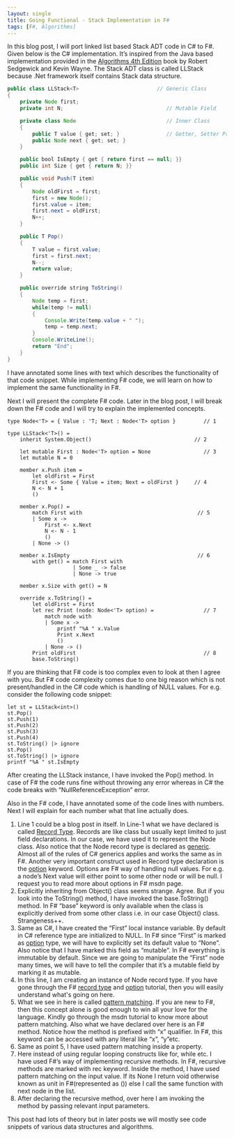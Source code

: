 ```yaml
---
layout: single
title: Going Functional - Stack Implementation in F#
tags: [F#, Algorithms]
---
```

In this blog post, I will port linked list based Stack ADT code in C# to F#. Given below is the C# implementation. It’s inspired from the Java based implementation provided in the [Algorithms 4th Edition](http://algs4.cs.princeton.edu/home/) book by Robert Sedgewick and Kevin Wayne. The Stack ADT class is called LLStack because .Net framework itself contains Stack data structure.

```java
public class LLStack<T>                         // Generic Class
{
    private Node first;
    private int N;                                 // Mutable Field

    private class Node                             // Inner Class
    {
        public T value { get; set; }               // Getter, Setter Properties
        public Node next { get; set; }
    }

    public bool IsEmpty { get { return first == null; }} 
    public int Size { get { return N; }}

    public void Push(T item) 
    {
        Node oldFirst = first;
        first = new Node();        
        first.value = item;
        first.next = oldFirst;
        N++;
    }

    public T Pop()
    {
        T value = first.value;
        first = first.next;
        N--;
        return value;
    }

    public override string ToString()
    {
        Node temp = first;
        while(temp != null)
        {
            Console.Write(temp.value + " ");
            temp = temp.next;
        }
        Console.WriteLine();
        return "End";
    }
}
```

I have annotated some lines with text which describes the functionality of that code snippet. While implementing F# code, we will learn on how to implement the same functionality in F#.

Next I will present the complete F# code. Later in the blog post, I will break down the F# code and I will try to explain the implemented concepts.

```
type Node<'T> = { Value : 'T; Next : Node<'T> option }         // 1

type LLStack<'T>() =
    inherit System.Object()                                 // 2

    let mutable First : Node<'T> option = None                 // 3
    let mutable N = 0

    member x.Push item =
        let oldFirst = First
        First <- Some { Value = item; Next = oldFirst }     // 4
        N <- N + 1
        () 

    member x.Pop() =
        match First with                                     // 5
        | Some x -> 
            First <- x.Next
            N <- N - 1
            ()
        | None -> ()

    member x.IsEmpty                                         // 6
        with get() = match First with
                     | Some _ -> false
                     | None -> true

    member x.Size with get() = N

    override x.ToString() =
        let oldFirst = First
        let rec Print (node: Node<'T> option) =                // 7
            match node with
            | Some x -> 
                printf "%A " x.Value
                Print x.Next
                ()
            | None -> ()
        Print oldFirst                                         // 8
        base.ToString()
```

If you are thinking that F# code is too complex even to look at then I agree with you. But F# code complexity comes due to one big reason which is not present/handled in the C# code which is handling of NULL values. For e.g. consider the following code snippet:

```
let st = LLStack<int>()
st.Pop()
st.Push(1)
st.Push(2)
st.Push(3)
st.Push(4)
st.ToString() |> ignore
st.Pop()
st.ToString() |> ignore
printf "%A " st.IsEmpty
```

After creating the LLStack instance, I have invoked the Pop() method. In case of F# the code runs fine without throwing any error whereas in C# the code breaks with “NullReferenceException” error.

Also in the F# code, I have annotated some of the code lines with numbers. Next I will explain for each number what that line actually does.

1.  Line 1 could be a blog post in itself. In Line-1 what we have declared is called [Record Type](https://msdn.microsoft.com/en-us/library/dd233184.aspx?f=255&MSPPError=-2147217396). Records are like class but usually kept limited to just field declarations. In our case, we have used it to represent the Node class. Also notice that the Node record type is declared as [generic](https://msdn.microsoft.com/en-us/library/dd233215.aspx). Almost all of the rules of C# generics applies and works the same as in F#. Another very important construct used in Record type declaration is the [option](https://msdn.microsoft.com/en-us/library/dd233245.aspx) keyword. Options are F# way of handling null values. For e.g. a node’s Next value will either point to some other node or will be null. I request you to read more about options in F# msdn page.
2.  Explicitly inheriting from Object() class seems strange. Agree. But if you look into the ToString() method, I have invoked the base.ToString() method. In F# “base” keyword is only available when the class is explicitly derived from some other class i.e. in our case Object() class. Strangeness++.
3.  Same as C#, I have created the “First” local instance variable. By default in C# reference type are initialized to NULL. In F# since “First” is marked as [option](https://msdn.microsoft.com/en-us/library/dd233245.aspx) type, we will have to explicitly set its default value to “None”. Also notice that I have marked this field as “mutable”. In F# everything is immutable by default. Since we are going to manipulate the “First” node many times, we will have to tell the compiler that it’s a mutable field by marking it as mutable.
4.  In this line, I am creating an instance of Node record type. If you have gone through the F# [record type](https://msdn.microsoft.com/en-us/library/dd233184.aspx?f=255&MSPPError=-2147217396) and [option](https://msdn.microsoft.com/en-us/library/dd233245.aspx) tutorial, then you will easily understand what's going on here.
5.  What we see in here is called [pattern matching](https://msdn.microsoft.com/en-us/library/dd547125.aspx). If you are new to F#, then this concept alone is good enough to win all your love for the language. Kindly go through the msdn tutorial to know more about pattern matching. Also what we have declared over here is an F# method. Notice how the method is prefixed with “x” qualifier. In F#, this keyword can be accessed with any literal like “x”, “y”etc.
6.  Same as point 5, I have used pattern matching inside a property.
7.  Here instead of using regular looping constructs like for, while etc. I have used F#’s way of implementing recursive methods. In F#, recursive methods are marked with rec keyword. Inside the method, I have used pattern matching on the input value. If its None I return void otherwise known as unit in F#(represented as ()) else I call the same function with next node in the list.
8.  After declaring the recursive method, over here I am invoking the method by passing relevant input parameters.

This post had lots of theory but in later posts we will mostly see code snippets of various data structures and algorithms.